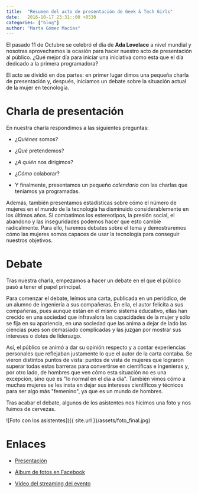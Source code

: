 ```yaml
---
title:  "Resumen del acto de presentación de Geek & Tech Girls"
date:   2016-10-17 23:31::00 +0530
categories: ["blog"]
author: "Marta Gómez Macías"
---
```


El pasado 11 de Octubre se celebró el día de __Ada Lovelace__ a nivel mundial y nosotras aprovechamos la ocasión para hacer nuestro acto de presentación al público. ¿Qué mejor día para iniciar una iniciativa como esta que el día dedicado a la primera programadora? 

El acto se dividió en dos partes: en primer lugar dimos una pequeña charla de presentación y, después, iniciamos un debate sobre la situación actual de la mujer en tecnología.

# Charla de presentación

En nuestra charla respondimos a las siguientes preguntas:

* ¿_Quiénes_ somos?

* ¿_Qué_ pretendemos?

* ¿_A quién_ nos dirigimos?

* ¿_Cómo_ colaborar?

* Y finalmente, presentamos un pequeño _calendario_ con las charlas que teníamos ya programadas.

Además, también presentamos estadísticas sobre cómo el número de mujeres en el mundo de la tecnología ha disminuido considerablemente en los últimos años. Si combatimos los estereotipos, la presión social, el abandono y las inseguridades podemos hacer que esto cambie radicalmente. Para ello, haremos debates sobre el tema y demostraremos cómo las mujeres somos capaces de usar la tecnología para conseguir nuestros objetivos.

# Debate

Tras nuestra charla, empezamos a hacer un debate en el que el público pasó a tener el papel principal. 

Para comenzar el debate, leímos una carta, publicada en un periódico, de un alumno de ingeniería a sus compañeras. En ella, el autor felicita a sus compañeras, pues aunque están en el mismo sistema educativo, ellas han crecido en una sociedad que infravalora las capacidades de la mujer y sólo se fija en su apariencia, en una sociedad que las anima a dejar de lado las ciencias pues son demasiado complicadas y las juzgan por mostrar sus intereses o dotes de liderazgo. 

Así, el público se animó a dar su opinión respecto y a contar experiencias personales que reflejaban justamente lo que el autor de la carta contaba. Se vieron distintos puntos de vista: puntos de vista de mujeres que lograron superar todas estas barreras para convertirse en científicas e ingenieras y, por otro lado, de hombres que ven cómo esta situación no es una excepción, sino que es "lo normal en el día a día". También vimos cómo a muchas mujeres se les insta en dejar sus intereses científicos y técnicos para ser algo más "femenino", ya que es un mundo de hombres.

Tras acabar el debate, algunos de los asistentes nos hicimos una foto y nos fuimos de cervezas. 

![Foto con los asistentes]({{ site.url }}/assets/foto_final.jpg)

# Enlaces

* [Presentación](https://github.com/geekandtechgirls/Presentaciones/blob/master/11oct2016%20%20-%20Presentacion%20GeekAndTechGirls.pdf)

* [Álbum de fotos en Facebook](https://www.facebook.com/1099865796728404/photos/?tab=album&album_id=1105631079485209)

* [Vídeo del streaming del evento](https://www.youtube.com/watch?v=GM-_EXXGI7c)
